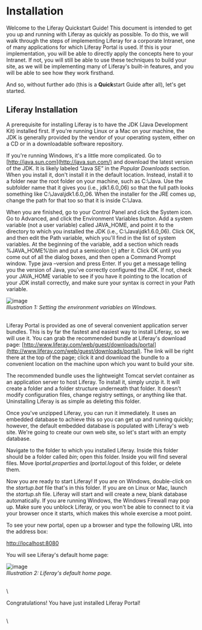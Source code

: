 # Installation

Welcome to the Liferay Quickstart Guide! This document is intended to
get you up and running with Liferay as quickly as possible. To do this,
we will walk through the steps of implementing Liferay for a corporate
Intranet, one of many applications for which Liferay Portal is used. If
this is your implementation, you will be able to directly apply the
concepts here to your Intranet. If not, you will still be able to use
these techniques to build your site, as we will be implementing many of
Liferay's built-in features, and you will be able to see how they work
firsthand.

And so, without further ado (this is a **Quick**start Guide after all),
let's get started.

## **Liferay Installation**

A prerequisite for installing Liferay is to have the JDK (Java
Development Kit) installed first. If you're running Linux or a Mac on
your machine, the JDK is generally provided by the vendor of your
operating system, either on a CD or in a downloadable software
repository.

If you're running Windows, it's a little more complicated. Go to
[http://java.sun.com](http://java.sun.com/) and download the latest
version of the JDK. It is likely labeled “Java SE” in the *Popular
Downloads* section. When you install it, don't install it in the default
location. Instead, install it to a folder near the root folder on your
machine, such as C:\\Java. Use the subfolder name that it gives you
(i.e., jdk1.6.0\_06) so that the full path looks something like
C:\\Java\\jdk1.6.0\_06. When the installer for the JRE comes up, change
the path for that too so that it is inside C:\\Java.

When you are finished, go to your Control Panel and click the System
icon. Go to Advanced, and click the Environment Variables button. Add a
system variable (not a user variable) called JAVA\_HOME, and point it to
the directory to which you installed the JDK (i.e.,
C:\\Java\\jdk1.6.0\_06). Click OK, and then edit the Path variable,
which you'll find in the list of system variables. At the beginning of
the variable, add a section which reads %JAVA\_HOME%\\bin and put a
semicolon (;) after it. Click OK until you come out of all the dialog
boxes, and then open a Command Prompt window. Type java –version and
press Enter. If you get a message telling you the version of Java,
you’ve correctly configured the JDK. If not, check your JAVA\_HOME
variable to see if you have it pointing to the location of your JDK
install correctly, and make sure your syntax is correct in your Path
variable.

![image](../../images/01-installation_html_703c63b.png)\
*Illustration 1: Setting the environment variables on Windows.*

\
Liferay Portal is provided as one of several convenient application
server bundles. This is by far the fastest and easiest way to install
Liferay, so we will use it. You can grab the recommended bundle at
Liferay's download page:
[http://www.liferay.com/web/guest/downloads/portal](http://www.liferay.com/web/guest/downloads/portal).
The link will be right there at the top of the page; click it and
download the bundle to a convenient location on the machine upon which
you want to build your site.

The recommended bundle uses the lightweight Tomcat servlet container as
an application server to host Liferay. To install it, simply unzip it.
It will create a folder and a folder structure underneath that folder.
It doesn't modify configuration files, change registry settings, or
anything like that. Uninstalling Liferay is as simple as deleting this
folder.

Once you've unzipped Liferay, you can run it immediately. It uses an
embedded database to achieve this so you can get up and running quickly;
however, the default embedded database is populated with Liferay's web
site. We're going to create our own web site, so let's start with an
empty database.

Navigate to the folder to which you installed Liferay. Inside this
folder should be a folder called *bin*; open this folder. Inside you
will find several files. Move *lportal.properties* and *lportal.log*out
of this folder, or delete them.

Now you are ready to start Liferay! If you are on Windows, double-click
on the *startup.bat* file that's in this folder. If you are on Linux or
Mac, launch the *startup.sh* file. Liferay will start and will create a
new, blank database automatically. If you are running Windows, the
Windows Firewall may pop up. Make sure you unblock Liferay, or you won't
be able to connect to it via your browser once it starts, which makes
this whole exercise a moot point.

To see your new portal, open up a browser and type the following URL
into the address box:

[http://localhost:8080](http://localhost:8080/)

You will see Liferay's default home page:

![image](../../images/01-installation_html_19104a22.png)\
*Illustration 2: Liferay's default home page.*

\
\

Congratulations! You have just installed Liferay Portal!

\
\

